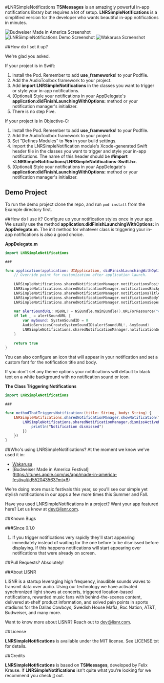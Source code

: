#LNRSimpleNotifications
__TSMessages__ is an amazingly powerful in-app notifications library but requires a lot of setup. __LNRSimpleNotifications__ is a simplified version for the developer who wants beautiful in-app notifications in minutes.

![Budweiser Made in America Screenshot](https://s3.amazonaws.com/lnr-simple-notifications/mia.png)
![LNRSimpleNotifications Demo Screenshot](https://s3.amazonaws.com/lnr-simple-notifications/demo-app-scale.png)
![Wakarusa Screenshot](https://s3.amazonaws.com/lnr-simple-notifications/waka-scale.png)

##How do I set it up?

We're glad you asked.

If your project is in Swift:

1. Install the Pod. Remember to add __use_frameworks!__ to your Podfile.
2. Add the AudioToolbox framework to your project. 
3. Add __import LNRSimpleNotifications__ in the classes you want to trigger or style your in-app notifications.
4. (Optional) Style your notifications in your AppDelegate's __application:didFinishLaunchingWithOptions:__ method or your notification manager's initializer.
5. There is no step Five.

If your project is in Objective-C:

1. Install the Pod. Remember to add __use_frameworks!__ to your Podfile.
2. Add the AudioToolbox framework to your project.
3. Set "Defines Modules" to __Yes__ in your build settings.
4. Import the LNRSimpleNotification module's Xcode-generated Swift header file in the classes you want to trigger and style your in-app notifications. The name of this header should be __#import \<LNRSimpleNotifications/LNRSimpleNotifications-Swift.h>__.
5. (Optional) Style your notifications in your AppDelegate's __application:didFinishLaunchingWithOptions:__ method or your notification manager's initializer.

## Demo Project

To run the demo project clone the repo, and run `pod install` from the Example directory first.

##How do I use it?
Configure up your notification styles once in your app. We usually use the method __application:didFinishLaunchingWithOptions:__ in __AppDelegate.m__. The init method for whatever class is triggering your in-app notifications is also a good choice.

__AppDelegate.m__

```swift
import LNRSimpleNotifications

###

func application(application: UIApplication, didFinishLaunchingWithOptions launchOptions: [NSObject: AnyObject]?) -> Bool {
	// Override point for customization after application launch.
        
	LNRSimpleNotifications.sharedNotificationManager.notificationsPosition = LNRNotificationPosition.Top
	LNRSimpleNotifications.sharedNotificationManager.notificationsBackgroundColor = UIColor.whiteColor()
	LNRSimpleNotifications.sharedNotificationManager.notificationsTitleTextColor = UIColor.blackColor()
	LNRSimpleNotifications.sharedNotificationManager.notificationsBodyTextColor = UIColor.darkGrayColor()
	LNRSimpleNotifications.sharedNotificationManager.notificationsSeperatorColor = UIColor.grayColor()
        
	var alertSoundURL: NSURL? = NSBundle.mainBundle().URLForResource("click", withExtension: "wav")
	if let _ = alertSoundURL {
		var mySound: SystemSoundID = 0
		AudioServicesCreateSystemSoundID(alertSoundURL!, &mySound)
		LNRSimpleNotifications.sharedNotificationManager.notificationSound = mySound
	}
        
	return true
}
```

You can also configure an icon that will appear in your notification and set a custom font for the notification title and body.

If you don't set any theme options your notifications will default to black text on a white background with no notification sound or icon.


__The Class Triggering Notifications__

```swift
import LNRSimpleNotifications

###

func methodThatTriggersNotification:(title: String, body: String) {
	LNRSimpleNotifications.sharedNotificationManager.showNotification("Test Title", body: "Test Body", callback: { () -> Void in
		LNRSimpleNotifications.sharedNotificationManager.dismissActiveNotification({ () -> Void in
			println("Notification dismissed")
		})
	})
}
```

##Who's using LNRSimpleNotifications?
At the moment we know we've used it in:
 
- [Wakarusa](https://itunes.apple.com/app/id996589548)
- [Budweiser Made in America Festival] (https://itunes.apple.com/us/app/made-in-america-festival/id552043563?mt=8)

We're doing more music festivals this year, so you'll see our simple yet stylish notifications in our apps a few more times this Summer and Fall.

Have you used LNRSimpleNotifications in a project? Want your app featured here? Let us know at [dev@lisnr.com](dev@lisnr.com).

##Known Bugs

###Since 0.1.0

1. If you trigger notifications very rapidly they'll start appearing immediately instead of waiting for the one before to be dismissed before displaying. If this happens notifications will start appearing over notifications that were already on screen.

##Pull Requests?
Absolutely!

##About LISNR

LISNR is a startup leveraging high frequency, inaudible sounds waves to transmit data over audio. Using our technology we have activated synchronized light shows at concerts, triggered location-based notifications, rewarded music fans with behind-the-scenes content, delivered at-shelf product information, and solved pain points in sports stadiums for the Dallas Cowboys, Swedish House Mafia, Roc Nation, AT&T, Budweiser, and many more.

Want to know more about LISNR? Reach out to [dev@lisnr.com](dev@lisnr.com).

##License

__LNRSimpleNotifications__ is available under the MIT license. See LICENSE.txt for details.

##Credits

__LNRSimpleNotifications__ is based on __TSMessages__, developed by Felix Krause. If __LNRSimpleNotifications__ isn't quite what you're looking for we recommend you check [it](https://github.com/KrauseFx/TSMessages) out.
